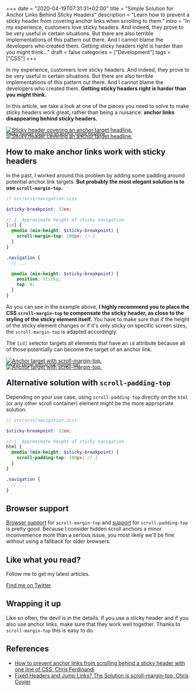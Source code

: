 +++
date = "2020-04-19T07:31:31+02:00"
title = "Simple Solution for Anchor Links Behind Sticky Headers"
description = "Learn how to prevent a sticky header from covering anchor links when scrolling to them."
intro = "In my experience, customers love sticky headers. And indeed, they prove to be very useful in certain situations. But there are also terrible implementations of this pattern out there. And I cannot blame the developers who created them. Getting sticky headers right is harder than you might think..."
draft = false
categories = ["Development"]
tags = ["CSS"]
+++

In my experience, customers love sticky headers. And indeed, they prove to be very useful in certain situations. But there are also terrible implementations of this pattern out there. And I cannot blame the developers who created them. **Getting sticky headers right is harder than you might think.**

In this article, we take a look at one of the pieces you need to solve to make sticky headers work great, rather than being a nuisance: **anchor links disappearing behind sticky headers.**

<div class="c-content__figure">
  <div class="c-content__broad">
    <a href="/images/c_scale,f_auto,q_auto/v1532158513/blog/2020-04-19/anchor-link-behind-sticky-header">
      <img
        data-src="/images/c_scale,f_auto,q_auto,w_740/v1532158513/blog/2020-04-19/anchor-link-behind-sticky-header"
        data-srcset="/images/c_scale,f_auto,q_auto,w_1480/v1532158513/blog/2020-04-19/anchor-link-behind-sticky-header 2x"
        alt="Sticky header covering an anchor target headline."
      >
      <noscript>
        <img
          src="/images/c_scale,f_auto,q_auto,w_740/v1532158513/blog/2020-04-19/anchor-link-behind-sticky-header"
          alt="Sticky header covering an anchor target headline."
        >
      </noscript>
    </a>
  </div>
  <p class="c-content__caption" style="margin-top:-1.5em;">
    <small>Sticky header covering an anchor target headline</small>
  </p>
</div>

## How to make anchor links work with sticky headers

In the past, I worked around this problem by adding some padding around potential anchor link targets. **But probably the most elegant solution is to use `scroll-margin-top`.**

```scss
// src/scss/navigation.scss

$sticky-breakpoint: 32em;

// 1. Approximate height of sticky navigation.
[id] {
  @media (min-height: $sticky-breakpoint) {
    scroll-margin-top: 100px; // 1
  }
}

.navigation {
  // ...

  @media (min-height: $sticky-breakpoint) {
    position: sticky;
    top: 0;
  }
}
```

As you can see in the example above, **I highly recommend you to place the CSS `scroll-margin-top` to compensate the sticky header, as close to the styling of the sticky element itself.** You have to make sure that if the height of the sticky element changes or if it's only sticky on specific screen sizes, the `scroll-margin-top` is adapted accordingly.

The `[id]` selector targets all elements that have an `id` attribute because all of those potentially can become the target of an anchor link.

<div class="c-content__figure">
  <div class="c-content__broad">
    <a href="/images/c_scale,f_auto,q_auto/v1532158513/blog/2020-04-19/anchor-link-behind-sticky-header-fixed">
      <img
        data-src="/images/c_scale,f_auto,q_auto,w_740/v1532158513/blog/2020-04-19/anchor-link-behind-sticky-header-fixed"
        data-srcset="/images/c_scale,f_auto,q_auto,w_1480/v1532158513/blog/2020-04-19/anchor-link-behind-sticky-header-fixed 2x"
        alt="Anchor target with scroll-margin-top."
      >
      <noscript>
        <img
          src="/images/c_scale,f_auto,q_auto,w_740/v1532158513/blog/2020-04-19/anchor-link-behind-sticky-header-fixed"
          alt="Anchor target with scroll-margin-top."
        >
      </noscript>
    </a>
  </div>
  <p class="c-content__caption" style="margin-top:-1.5em;">
    <small>Anchor target with scroll-margin-top</small>
  </p>
</div>

## Alternative solution with `scroll-padding-top`

Depending on your use case, using `scroll-padding-top` directly on the `html` (or any other scroll container) element might be the more appropriate solution.

```scss
// src/scss/navigation.scss

$sticky-breakpoint: 32em;

// 1. Approximate height of sticky navigation.
html {
  @media (min-height: $sticky-breakpoint) {
    scroll-padding-top: 100px; // 1
  }
}

.navigation {
  // ...
}
```

## Browser support

[Browser support](https://caniuse.com/#search=scroll-margin-top) for `scroll-margin-top` and [support](https://caniuse.com/#search=scroll-padding-top) for `scroll-padding-top` is pretty good. Because I consider hidden scroll anchors a minor inconvenience more than a serious issue, you most likely we'll be fine without using a fallback for older browsers.

<div class="c-content__broad">
  <div class="c-twitter-teaser">
    <div class="c-twitter-teaser__content">
      <h2 class="c-twitter-teaser__headline">Like what you read?</h2>
      <p class="c-twitter-teaser__body">
        Follow me to get my latest articles.
      </p>
      <a class="c-button c-button--outline c-twitter-teaser__button" rel="nofollow" href="https://twitter.com/maoberlehner" data-event-category="link" data-event-action="click: contact" data-event-label="Twitter (article content)">
        Find me on Twitter
      </a>
    </div>
  </div>
</div>

## Wrapping it up

Like so often, the devil is in the details. If you use a sticky header and if you also use anchor links, make sure that they work well together. Thanks to `scroll-margin-top` this is easy to do.

## References

- [How to prevent anchor links from scrolling behind a sticky header with one line of CSS, Chris Ferdinandi](https://gomakethings.com/how-to-prevent-anchor-links-from-scrolling-behind-a-sticky-header-with-one-line-of-css/)
- [Fixed Headers and Jump Links? The Solution is scroll-margin-top, Chris Coyier](https://css-tricks.com/fixed-headers-and-jump-links-the-solution-is-scroll-margin-top/)
